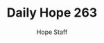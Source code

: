 ---
image: /assets/img/daily-hope-default-artwork.png
title: Daily Hope 263
number: 263
categories:
  - Daily Hope
author: Hope Staff
notes: Daily Hope 263
embed: >-
  <iframe style="border-radius:12px" src="https://open.spotify.com/embed/episode/3UAIKFh5RDjKcJQGVKynth?utm_source=generator" width="100%" height="152" frameBorder="0" allowfullscreen="" allow="autoplay; clipboard-write; encrypted-media; fullscreen; picture-in-picture" loading="lazy"></iframe>
---